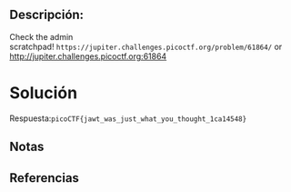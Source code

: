 ## Descripción:
Check the admin scratchpad! `https://jupiter.challenges.picoctf.org/problem/61864/` or http://jupiter.challenges.picoctf.org:61864

# Solución

Respuesta:`picoCTF{jawt_was_just_what_you_thought_1ca14548}`
## Notas

## Referencias
 